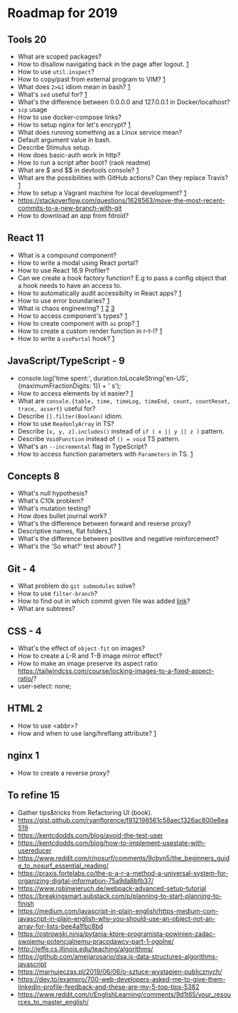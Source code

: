 # Roadmap for 2019

## Tools 20

- What are scoped packages?
- How to disallow navigating back in the page after logout. [1](https://www.youtube.com/watch?v=IZTUyVEVa90)
- How to use `util.inspect`?
- How to copy/past from external program to VIM? [1](https://imgur.com/rNlQJuT)
- What does `2>&1` idiom mean in bash? [1](https://www.brianstorti.com/understanding-shell-script-idiom-redirect/)
- What's `sed` useful for? [1](https://www.brianstorti.com/enough-sed-to-be-useful/)
- What's the difference between 0.0.0.0 and 127.0.0.1 in Docker/localhost?
- `scp` usage
- How to use docker-compose links?
- How to setup nginx for let's encrypt? [1](https://www.digitalocean.com/community/tutorials/how-to-secure-a-containerized-node-js-application-with-nginx-let-s-encrypt-and-docker-compose)
- What does running something as a Linux service mean?
- Default argument value in bash.
- Describe Stimulus setup.
- How does basic-auth work in http?
- How to run a script after boot? (raok readme)
- What are $ and $\$ in devtools console? [1](https://twitter.com/sulco/status/1156907922775056384)
- What are the possibilities with GitHub actions? Can they replace Travis? [1](https://lab.github.com/github/hello-github-actions!)
- How to setup a Vagrant machine for local development? [1](https://tech.osteel.me/posts/2015/01/25/how-to-use-vagrant-for-local-web-development.html#port-forwarding)
- https://stackoverflow.com/questions/1628563/move-the-most-recent-commits-to-a-new-branch-with-git
- How to download an app from fdroid?

## React 11

- What is a compound component?
- How to write a modal using React portal?
- How to use React 16.9 Profiler?
- Can we create a hook factory function? E.g to pass a config object that a hook needs to have an access to.
- How to automatically audit accessibilty in React apps? [1](https://web.dev/accessibility-auditing-react/)
- How to use error boundaries? [1](https://github.com/bvaughn/react-error-boundary)
- What is chaos engineering? [1](https://twitter.com/PhilippSpiess/status/1149282859494064128/photo/1) [2](https://en.wikipedia.org/wiki/Chaos_engineering) [3](https://aweary.dev/fault-tolerance-react/)
- How to access component's types? [1](https://twitter.com/sulco/status/1160890708615716864)
- How to create component with `as` prop? [1](https://dev.to/selbekk/the-10-component-commandments-2a7f#articles-list)
- How to create a custom render function in r-t-l? [1](https://testing-library.com/docs/react-testing-library/setup#custom-render)
- How to write a `usePortal` hook? [1](https://www.jayfreestone.com/writing/react-portals-with-hooks/)

## JavaScript/TypeScript - 9

- console.log('time spent:', duration.toLocaleString('en-US', {maximumFractionDigits: 1}) + ' s');
- How to access elements by id easier? [1](https://twitter.com/sulco/status/1161613974338772992)
- What are `console.{table, time, timeLog, timeEnd, count, countReset, trace, assert}` useful for?
- Describe `[].filter(Boolean)` idiom.
- How to use `ReadonlyArray` in TS?
- Describe `[x, y, z].includes()` instead of `if ( x || y || z )` pattern.
- Describe `VoidFunction` instead of `() = void` TS pattern.
- What's an `--incremental` flag in TypeScript?
- How to access function parameters with `Parameters` in TS. [1](https://twitter.com/sulco/status/1102935418843131904)

## Concepts 8

- What's null hypothesis?
- What's C10k problem?
- What's mutation testing?
- How does bullet journal work?
- What's the difference between forward and reverse proxy?
- Descriptive names, flat folders.[1](https://twitter.com/dan_abramov/status/1145354949871767552)
- What's the difference between positive and negative reinforcement?
- What's the 'So what?' test about? [1](https://www.polepositionmarketing.com/emp/so-what-test/)

## Git - 4

- What problem do `git submodules` solve?
- How to use `filter-branch`?
- How to find out in which commit given file was added [link](https://stackoverflow.com/questions/11533199/find-commit-where-file-was-added)?
- What are subtrees?

## CSS - 4

- What's the effect of `object-fit` on images?
- How to create a L-R and T-B image mirror effect?
- How to make an image preserve its aspect ratio https://tailwindcss.com/course/locking-images-to-a-fixed-aspect-ratio/?
- user-select: none;

## HTML 2

- How to use \<abbr\>?
- How and when to use lang/hreflang attribute? [1](https://twitter.com/romano_cla/status/1130832868039581696)

## nginx 1

- How to create a reverse proxy?

## To refine 15

- Gather tips&tricks from Refactoring UI (book).
- https://gist.github.com/ryanflorence/f812198561c58aec1326ac800e6ea519
- https://kentcdodds.com/blog/avoid-the-test-user
- https://kentcdodds.com/blog/how-to-implement-usestate-with-usereducer
- https://www.reddit.com/r/nosurf/comments/9cbyn5/the_beginners_guide_to_nosurf_essential_reading/
- https://praxis.fortelabs.co/the-p-a-r-a-method-a-universal-system-for-organizing-digital-information-75a9da8bfb37/
- https://www.robinwieruch.de/webpack-advanced-setup-tutorial
- https://breakingsmart.substack.com/p/planning-to-start-planning-to-finish
- https://medium.com/javascript-in-plain-english/https-medium-com-javascript-in-plain-english-why-you-should-use-an-object-not-an-array-for-lists-bee4a1fbc8bd
- https://ostrowski.ninja/pytania-ktore-programista-powinien-zadac-swojemu-potencjalnemu-pracodawcy-part-1-ogolne/
- http://jeffe.cs.illinois.edu/teaching/algorithms/
- https://github.com/amejiarosario/dsa.js-data-structures-algorithms-javascript
- https://marnujeczas.pl/2019/06/06/o-sztuce-wystapien-publicznych/
- https://dev.to/exampro/700-web-developers-asked-me-to-give-them-linkedin-profile-feedback-and-these-are-my-5-top-tips-5382
- https://www.reddit.com/r/EnglishLearning/comments/9d1t65/your_resources_to_master_english/
